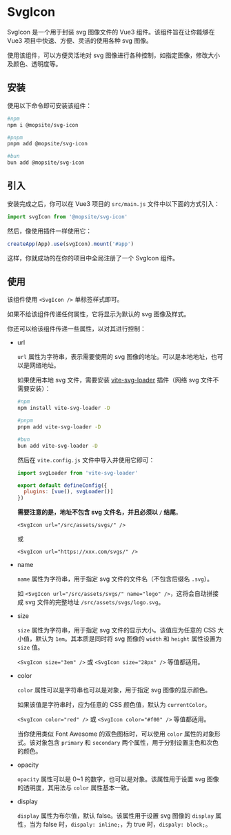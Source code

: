 # SvgIcon

SvgIcon 是一个用于封装 svg 图像文件的 Vue3 组件。该组件旨在让你能够在 Vue3 项目中快速、方便、灵活的使用各种 svg 图像。

使用该组件，可以方便灵活地对 svg 图像进行各种控制，如指定图像，修改大小及颜色、透明度等。

## 安装

使用以下命令即可安装该组件：

```sh
#npm
npm i @mopsite/svg-icon

#pnpm
pnpm add @mopsite/svg-icon

#bun
bun add @mopsite/svg-icon
```

## 引入

安装完成之后，你可以在 Vue3 项目的 `src/main.js` 文件中以下面的方式引入：

```js
import svgIcon from '@mopsite/svg-icon'
```

然后，像使用插件一样使用它：

```js
createApp(App).use(svgIcon).mount('#app')
```

这样，你就成功的在你的项目中全局注册了一个 SvgIcon 组件。

## 使用

该组件使用 `<SvgIcon />` 单标签样式即可。

如果不给该组件传递任何属性，它将显示为默认的 svg 图像及样式。

你还可以给该组件传递一些属性，以对其进行控制：

- url

  `url` 属性为字符串，表示需要使用的 svg 图像的地址。可以是本地地址，也可以是网络地址。

  如果使用本地 svg 文件，需要安装 [vite-svg-loader](https://github.com/jpkleemans/vite-svg-loader) 插件（网络 svg 文件不需要安装）：

  ```sh
  #npm
  npm install vite-svg-loader -D

  #pnpm
  pnpm add vite-svg-loader -D

  #bun
  bun add vite-svg-loader -D
  ```

  然后在 `vite.config.js` 文件中导入并使用它即可：

  ```js
  import svgLoader from 'vite-svg-loader'

  export default defineConfig({
    plugins: [vue(), svgLoader()]
  })
  ```

  **需要注意的是，地址不包含 svg 文件名，并且必须以 `/` 结尾**。

  `<SvgIcon url="/src/assets/svgs/" />`

  或

  `<SvgIcon url="https://xxx.com/svgs/" />`

- name

  `name` 属性为字符串，用于指定 svg 文件的文件名（不包含后缀名 `.svg`）。

  如 `<SvgIcon url="/src/assets/svgs/" name="logo" />`，这将会自动拼接成 svg 文件的完整地址 `/src/assets/svgs/logo.svg`。

- size

  `size` 属性为字符串，用于指定 svg 文件的显示大小。该值应为任意的 CSS 大小值，默认为 `1em`。其本质是同时将 svg 图像的 `width` 和 `height` 属性设置为 `size` 值。

  `<SvgIcon size="3em" />` 或 `<SvgIcon size="28px" />` 等值都适用。

- color

  `color` 属性可以是字符串也可以是对象，用于指定 svg 图像的显示颜色。

  如果该值是字符串时，应为任意的 CSS 颜色值，默认为 `currentColor`。

  `<SvgIcon color="red" />` 或 `<SvgIcon color="#f00" />` 等值都适用。

  当你使用类似 Font Awesome 的双色图标时，可以使用 `color` 属性的对象形式。该对象包含 `primary` 和 `secondary` 两个属性，用于分别设置主色和次色的颜色。

- opacity

  `opacity` 属性可以是 0~1 的数字，也可以是对象。该属性用于设置 svg 图像的透明度，其用法与 `color` 属性基本一致。

- display

  `display` 属性为布尔值，默认 false。该属性用于设置 svg 图像的 `display` 属性，当为 false 时，`dispaly: inline;`，为 true 时，`dispaly: block;`。
